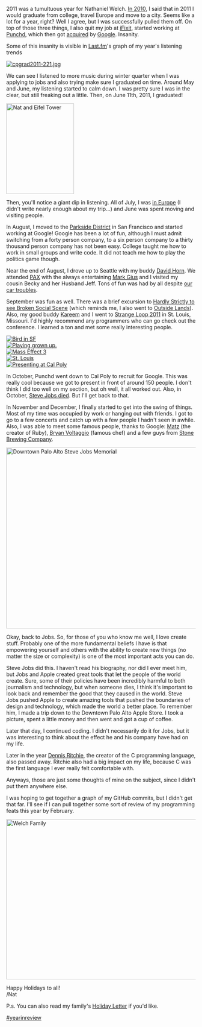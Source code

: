 2011 was a tumultuous year for Nathaniel Welch. [In 2010](http://pseudoweb.net/2010/12/30/2010-year-in-review/), I said that in 2011 I would graduate from college, travel Europe and move to a city. Seems like a lot for a year, right? Well I agree, but I was successfully pulled them off. On top of those three things, I also quit my job at [iFixit](http://ifixit.com), started working at [Punchd](http://getpunchd.com), which then got [acquired](http://getpunchd.com/google) by [Google](http://google.com). Insanity.

Some of this insanity is visible in [Last.fm](http://www.last.fm/user/icco)'s graph of my year's listening trends

<a href="[http://www.flickr.com/photos/dlnwelch/sets/72157626948243548/with/5826629101/](http://www.flickr.com/photos/dlnwelch/sets/72157626948243548/with/5826629101/)" title="cpgrad2011-221.jpg by dlnwelch, on Flickr"><img src="[http://farm4.staticflickr.com/3502/5826629101\_615de8c6b0\_m.jpg](http://farm4.staticflickr.com/3502/5826629101_615de8c6b0_m.jpg)" alt="cpgrad2011-221.jpg"></a>

We can see I listened to more music during winter quarter when I was applying to jobs and also trying make sure I graduated on time. Around May and June, my listening started to calm down. I was pretty sure I was in the clear, but still freaking out a little. Then, on June 11th, 2011, I graduated!

<a href="[http://www.flickr.com/photos/icco/5971070357/](http://www.flickr.com/photos/icco/5971070357/)" title="Nat and Eifel Tower by Nat W, on Flickr"><img src="[http://farm7.staticflickr.com/6129/5971070357\_58895612ab\_m.jpg](http://farm7.staticflickr.com/6129/5971070357_58895612ab_m.jpg)" width="180" height="240" alt="Nat and Eifel Tower"></a>

Then, you'll notice a giant dip in listening. All of July, I was [in Europe](http://pseudoweb.net/2011/07/05/summer-2011-postcard-1/) (I didn't write nearly enough about my trip...) and June was spent moving and visiting people.

In August, I moved to the [Parkside District](http://en.wikipedia.org/wiki/Parkside,_San_Francisco) in San Francisco and started working at Google! Google has been a lot of fun, although I must admit switching from a forty person company, to a six person company to a thirty thousand person company has not been easy. College taught me how to work in small groups and write code. It did not teach me how to play the politics game though.

Near the end of August, I drove up to Seattle with my buddy [David Horn](http://about.me/davidhorn). We attended [PAX](http://www.flickr.com/photos/icco/sets/72157627956138728/) with the always entertaining [Mark Gius](http://markgius.com/) and I visited my cousin Becky and her Husband Jeff. Tons of fun was had by all despite [our car troubles](https://twitter.com/#!/icco/statuses/106776910616473602).

September was fun as well. There was a brief excursion to [Hardly Strictly to see Broken Social Scene](http://www.flickr.com/photos/icco/sets/72157627956138728/) (which reminds me, I also went to [Outside Lands](http://www.flickr.com/photos/icco/6040584796/in/set-72157627831483421)). Also, my good buddy [Kareem](http://www.linkedin.com/in/kareemnassar) and I went to [Strange Loop 2011](https://thestrangeloop.com/) in St. Louis, Missouri. I'd highly recommend any programmers who can go check out the conference. I learned a ton and met some really interesting people.

<a href="[http://www.flickr.com/photos/icco/6271104101/](http://www.flickr.com/photos/icco/6271104101/)" title="Bird in SF by Nat W, on Flickr"><img src="[http://farm7.staticflickr.com/6231/6271104101\_0c758217df\_s.jpg](http://farm7.staticflickr.com/6231/6271104101_0c758217df_s.jpg)" alt="Bird in SF"></a>  
<a href="[http://www.flickr.com/photos/icco/6022320198/](http://www.flickr.com/photos/icco/6022320198/)" title="Playing grown up. by Nat W, on Flickr"><img src="[http://farm7.staticflickr.com/6142/6022320198\_4f914b7ed5\_s.jpg](http://farm7.staticflickr.com/6142/6022320198_4f914b7ed5_s.jpg)" alt="Playing grown up."></a>  
<a href="[http://www.flickr.com/photos/icco/6271097107/](http://www.flickr.com/photos/icco/6271097107/)" title="Mass Effect 3 by Nat W, on Flickr"><img src="[http://farm7.staticflickr.com/6060/6271097107\_a8a7f3ccb1\_s.jpg](http://farm7.staticflickr.com/6060/6271097107_a8a7f3ccb1_s.jpg)" alt="Mass Effect 3"></a>  
<a href="[http://www.flickr.com/photos/icco/6271628778/](http://www.flickr.com/photos/icco/6271628778/)" title="St. Louis by Nat W, on Flickr"><img src="[http://farm7.staticflickr.com/6111/6271628778\_753b521db7\_s.jpg](http://farm7.staticflickr.com/6111/6271628778_753b521db7_s.jpg)" alt="St. Louis"></a>  
<a href="[http://www.flickr.com/photos/icco/6271106081/](http://www.flickr.com/photos/icco/6271106081/)" title="Presenting at Cal Poly by Nat W, on Flickr"><img src="[http://farm7.staticflickr.com/6035/6271106081\_4f0259d38e\_s.jpg](http://farm7.staticflickr.com/6035/6271106081_4f0259d38e_s.jpg)" alt="Presenting at Cal Poly"></a>

In October, Punchd went down to Cal Poly to recruit for Google. This was really cool because we got to present in front of around 150 people. I don't think I did too well on my section, but oh well, it all worked out. Also, in October, [Steve Jobs died](http://en.wikipedia.org/wiki/Steve_Jobs). But I'll get back to that.

In November and December, I finally started to get into the swing of things. Most of my time was occupied by work or hanging out with friends. I got to go to a few concerts and catch up with a few people I hadn't seen in awhile. Also, I was able to meet some famous people, thanks to Google: [Matz](http://www.flickr.com/photos/icco/6310037274/) (the creator of Ruby), [Bryan Voltaggio](http://www.flickr.com/photos/icco/6420876153) (famous chef) and a few guys from [Stone Brewing Company](http://www.flickr.com/photos/icco/6473327073).

<a href="[http://www.flickr.com/photos/icco/6271104727/](http://www.flickr.com/photos/icco/6271104727/)" title="Downtown Palo Alto Steve Jobs Memorial by Nat W, on Flickr"><img src="[http://farm7.staticflickr.com/6104/6271104727\_c08979b396\_z.jpg](http://farm7.staticflickr.com/6104/6271104727_c08979b396_z.jpg)" width="640" height="480" alt="Downtown Palo Alto Steve Jobs Memorial"></a>

Okay, back to Jobs. So, for those of you who know me well, I love create stuff. Probably one of the more fundamental beliefs I have is that empowering yourself and others with the ability to create new things (no matter the size or complexity) is one of the most important acts you can do.

Steve Jobs did this. I haven't read his biography, nor did I ever meet him, but Jobs and Apple created great tools that let the people of the world create. Sure, some of their policies have been incredibly harmful to both journalism and technology, but when someone dies, I think it's important to look back and remember the good that they caused in the world. Steve Jobs pushed Apple to create amazing tools that pushed the boundaries of design and technology, which made the world a better place. To remember him, I made a trip down to the Downtown Palo Alto Apple Store. I took a picture, spent a little money and then went and got a cup of coffee.

Later that day, I continued coding. I didn't necessarily do it for Jobs, but it was interesting to think about the effect he and his company have had on my life.

Later in the year [Dennis Ritchie](http://www.nytimes.com/interactive/2011/12/22/magazine/the-lives-they-lived.html?hp#view=dennis_ritchie), the creator of the C programming language, also passed away. Ritchie also had a big impact on my life, because C was the first language I ever really felt comfortable with.

Anyways, those are just some thoughts of mine on the subject, since I didn't put them anywhere else.

I was hoping to get together a graph of my GitHub commits, but I didn't get that far. I'll see if I can pull together some sort of review of my programming feats this year by February.

<a href="[http://www.flickr.com/photos/dlnwelch/6494262343/](http://www.flickr.com/photos/dlnwelch/6494262343/)" title="Welch Family by dlnwelch, on Flickr"><img src="[http://farm8.staticflickr.com/7147/6494262343\_ab28a67d9e\_z.jpg](http://farm8.staticflickr.com/7147/6494262343_ab28a67d9e_z.jpg)" width="640" height="425" alt="Welch Family"></a>

Happy Holidays to all!  
/Nat

P.s. You can also read my family's [Holiday Letter](/images/2011/12/ChristmasLetter2011.pdf) if you'd like.

[#yearinreview](/tag/yearinreview)